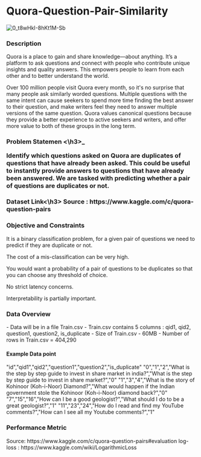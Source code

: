 # Quora-Question-Pair-Similarity

![0_t8wHkI-8hKt1M-Sb](https://user-images.githubusercontent.com/115543070/205617646-c0357f53-ff8e-4569-a6a0-e9b368be9b18.png)

<h3> Description </h3>
Quora is a place to gain and share knowledge—about anything. It’s a platform to ask questions and connect with people who contribute unique insights and quality answers. This empowers people to learn from each other and to better understand the world.

Over 100 million people visit Quora every month, so it's no surprise that many people ask similarly worded questions. Multiple questions with the same intent can cause seekers to spend more time finding the best answer to their question, and make writers feel they need to answer multiple versions of the same question. Quora values canonical questions because they provide a better experience to active seekers and writers, and offer more value to both of these groups in the long term.

<h3> Problem Statemen <\h3>_

Identify which questions asked on Quora are duplicates of questions that have already been asked.
This could be useful to instantly provide answers to questions that have already been answered.
We are tasked with predicting whether a pair of questions are duplicates or not.

  <h3>Dataset Link<\h3>
Source : https://www.kaggle.com/c/quora-question-pairs

<h3> Objective and Constraints </h3>
It is a binary classification problem, for a given pair of questions we need to predict if they are duplicate or not.

The cost of a mis-classification can be very high.
    
You would want a probability of a pair of questions to be duplicates so that you can choose any threshold of choice.
    
No strict latency concerns.
    
Interpretability is partially important.
    
<h3> Data Overview </h3>
- Data will be in a file Train.csv
- Train.csv contains 5 columns : qid1, qid2, question1, question2, is_duplicate
- Size of Train.csv - 60MB
- Number of rows in Train.csv = 404,290

<h4> Example Data point </h4>
"id","qid1","qid2","question1","question2","is_duplicate"
"0","1","2","What is the step by step guide to invest in share market in india?","What is the step by step guide to invest in share market?","0"
"1","3","4","What is the story of Kohinoor (Koh-i-Noor) Diamond?","What would happen if the Indian government stole the Kohinoor (Koh-i-Noor) diamond back?","0"
"7","15","16","How can I be a good geologist?","What should I do to be a great geologist?","1"
"11","23","24","How do I read and find my YouTube comments?","How can I see all my Youtube comments?","1"


<h3>Performance Metric</h3>
Source: https://www.kaggle.com/c/quora-question-pairs#evaluation
log-loss : https://www.kaggle.com/wiki/LogarithmicLoss

